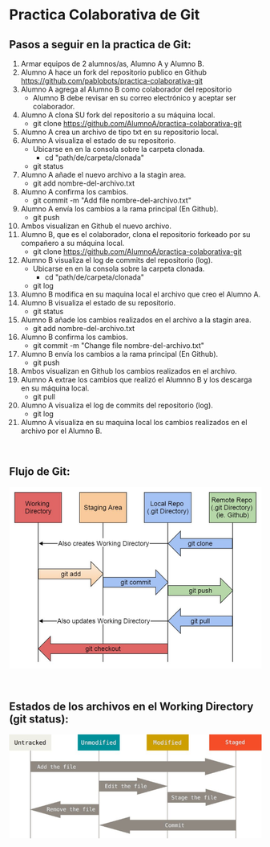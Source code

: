 # Practica Colaborativa de Git
## Pasos a seguir en la practica de Git:
1. Armar equipos de 2 alumnos/as, Alumno A y Alumno B.
2. Alumno A hace un fork del repositorio publico en Github https://github.com/pablobots/practica-colaborativa-git
3. Alumno A agrega al Alumno B como colaborador del repositorio
    * Alumno B debe revisar en su correo electrónico y aceptar ser colaborador.
4. Alumno A clona SU fork del repositorio a su máquina local.
    * git clone https://github.com/AlumnoA/practica-colaborativa-git
5. Alumno A crea un archivo de tipo txt en su repositorio local.
6. Alumno A visualiza el estado de su repositorio.
    * Ubicarse en en la consola sobre la carpeta clonada.
        * cd "path/de/carpeta/clonada"
    * git status
7. Alumno A añade el nuevo archivo a la stagin area.
    * git add nombre-del-archivo.txt
8. Alumno A confirma los cambios.
    * git commit -m "Add file nombre-del-archivo.txt"
9. Alumno A envía los cambios a la rama principal (En Github).
    * git push
10. Ambos visualizan en Github el nuevo archivo.
11. Alumno B, que es el colaborador, clona el repositorio forkeado por su compañero a su máquina local.
    * git clone https://github.com/AlumnoA/practica-colaborativa-git
12. Alumno B visualiza el log de commits del repositorio (log).
    * Ubicarse en en la consola sobre la carpeta clonada.
        * cd "path/de/carpeta/clonada"
    * git log
13. Alumno B modifica en su maquina local el archivo que creo el Alumno A.
14. Alumno B visualiza el estado de su repositorio.
    * git status
15. Alumno B añade los cambios realizados en el archivo a la stagin area.
    * git add nombre-del-archivo.txt
16. Alumno B confirma los cambios.
    * git commit -m "Change file nombre-del-archivo.txt"
17. Alumno B envía los cambios a la rama principal (En Github).
    * git push
18. Ambos visualizan en Github los cambios realizados en el archivo.
19. Alumno A extrae los cambios que realizó el Alumnno B y los descarga en su máquina local.
    * git pull
20. Alumno A visualiza el log de commits del repositorio (log).
    * git log
21. Alumno A visualiza en su maquina local los cambios realizados en el archivo por el Alumno B.
<br />

## Flujo de Git:

![git01](images/photo5010533264858917349.jpg)

<br />

## Estados de los archivos en el Working Directory (git status):
![git02](images/photo5010533264858917350.jpg)
